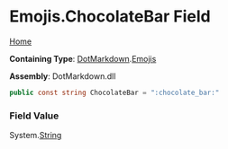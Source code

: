 # Emojis\.ChocolateBar Field

[Home](../../../README.md)

**Containing Type**: [DotMarkdown](../../README.md)\.[Emojis](../README.md)

**Assembly**: DotMarkdown\.dll

```csharp
public const string ChocolateBar = ":chocolate_bar:"
```

### Field Value

System\.[String](https://docs.microsoft.com/en-us/dotnet/api/system.string)